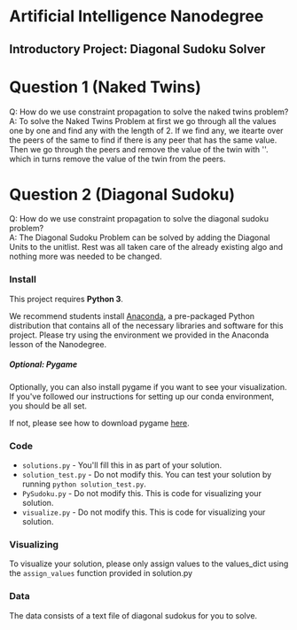 # Artificial Intelligence Nanodegree
## Introductory Project: Diagonal Sudoku Solver

# Question 1 (Naked Twins)
Q: How do we use constraint propagation to solve the naked twins problem?  
A: To solve the Naked Twins Problem at first we go through all the values one by one and find any with the length of 2. If we find any, we itearte over the peers of the same to find if there is any peer that has the same value. Then we go through the peers and remove the value of the twin with ''. which in turns remove the value of the twin from the peers.

# Question 2 (Diagonal Sudoku)
Q: How do we use constraint propagation to solve the diagonal sudoku problem?  
A: The Diagonal Sudoku Problem can be solved by adding the Diagonal Units to the unitlist. Rest was all taken care of the already existing algo and nothing more was needed to be changed.

### Install

This project requires **Python 3**.

We recommend students install [Anaconda](https://www.continuum.io/downloads), a pre-packaged Python distribution that contains all of the necessary libraries and software for this project.
Please try using the environment we provided in the Anaconda lesson of the Nanodegree.

##### Optional: Pygame

Optionally, you can also install pygame if you want to see your visualization. If you've followed our instructions for setting up our conda environment, you should be all set.

If not, please see how to download pygame [here](http://www.pygame.org/download.shtml).

### Code

* `solutions.py` - You'll fill this in as part of your solution.
* `solution_test.py` - Do not modify this. You can test your solution by running `python solution_test.py`.
* `PySudoku.py` - Do not modify this. This is code for visualizing your solution.
* `visualize.py` - Do not modify this. This is code for visualizing your solution.

### Visualizing

To visualize your solution, please only assign values to the values_dict using the ```assign_values``` function provided in solution.py

### Data

The data consists of a text file of diagonal sudokus for you to solve.
